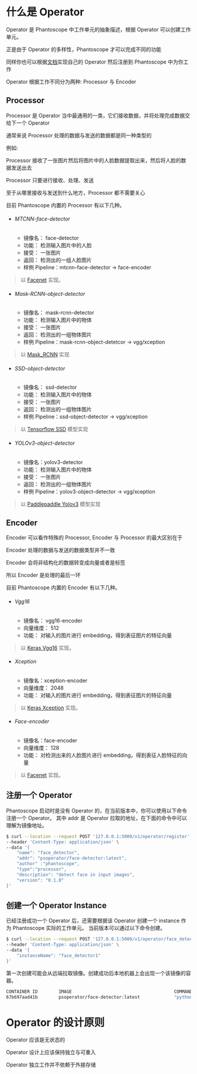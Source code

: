 # 什么是 Operator
Operator 是 Phantoscope 中工作单元的抽象描述，根据 Operator 可以创建工作单元。

正是由于 Operator 的多样性，Phantoscope 才可以完成不同的功能

同样你也可以根据[文档](../../../../operators/HowToAddAnOperator.md)实现自己的 Operator 然后注册到 Phantoscope 中为你工作

Operator 根据工作不同分为两种: Processor 与 Encoder

## Processor
Processor 是 Operator 当中最通用的一类，它们接收数据，并将处理完成数据交给下一个 Operator

通常来说 Processor 处理的数据与发送的数据都是同一种类型的

例如:

Processor 接收了一张图片然后将图片中的人脸数据提取出来，然后将人脸的数据发送出去

Processor 只要进行接收、处理、发送

至于从哪里接收与发送到什么地方，Processor 都不需要关心

目前 Phantoscope 内置的 Processor 有以下几种。

- ###### MTCNN-face-detector
    - 镜像名： face-detector
    - 功能： 检测输入图片中的人脸
    - 接受： 一张图片
    - 返回： 检测出的一组人脸图片
    - 样例 Pipeline：mtcnn-face-detector -> face-encoder

> 以 [Facenet](https://github.com/davidsandberg/facenet.git) 实现。 

- ###### Mask-RCNN-object-detector
    - 镜像名： mask-rcnn-detector
    - 功能： 检测输入图片中的物体
    - 接受： 一张图片
    - 返回： 检测出的一组物体图片
    - 样例 Pipeline：mask-rcnn-object-detetcor -> vgg/xception

> 以 [Mask_RCNN](https://github.com/matterport/Mask_RCNN) 实现

- ###### SSD-object-detector
    - 镜像名： ssd-detector
    - 功能： 检测输入图片中的物体
    - 接受： 一张图片
    - 返回： 检测出的一组物体图片
    - 样例 Pipeline：ssd-object-detector -> vgg/xception

> 以 [Tensorflow SSD](https://github.com/scanner-research/scannertools/blob/master/scannertools/scannertools/object_detection.py) 模型实现

- ###### YOLOv3-object-detector
    - 镜像名：yolov3-detector
    - 功能： 检测输入图片中的物体
    - 接受： 一张图片
    - 返回： 检测出的一组物体图片
    - 样例 Pipeline：yolov3-object-detector -> vgg/xception

> 以 [Paddlepaddle Yolov3](https://github.com/PaddlePaddle/PaddleDetection) 模型实现

## Encoder
Encoder 可以看作特殊的 Processor, Encoder 与 Processor 的最大区别在于

Encoder 处理的数据与发送的数据类型并不一致

Encoder 会将非结构化的数据转变成向量或者是标签

所以 Encoder 是处理的最后一环

目前 Phantoscope 内置的 Encoder 有以下几种。

- ###### Vgg16
    - 镜像名： vgg16-encoder
    - 向量维度： 512
    - 功能： 对输入的图片进行 embedding，得到表征图片的特征向量

> 以 [Keras Vgg16](https://keras.io/zh/applications/) 实现。

- ###### Xception
    - 镜像名：xception-encoder
    - 向量维度： 2048
    - 功能： 对输入的图片进行 embedding，得到表征图片的特征向量

> 以 [Keras Xception](https://keras.io/zh/applications/) 实现。

- ###### Face-encoder
    - 镜像名：face-encoder
    - 向量维度： 128
    - 功能： 对检测出来的人脸图片进行 embedding，得到表征人脸特征的向量

> 以 [Facenet](https://github.com/davidsandberg/facenet.git) 实现。

## 注册一个 Operator
Phantoscope 启动时是没有 Operator 的，在当前版本中，你可以使用以下命令注册一个 Operator。
其中 addr 是 Operator 拉取的地址，在下面的命令中可以理解为镜像地址。
```bash
$ curl --location --request POST '127.0.0.1:5000/v1/operator/register' \
--header 'Content-Type: application/json' \
--data '{
    "name": "face_detector",
    "addr": "psoperator/face-detector:latest",
    "author" :"phantoscope",
    "type":"processor",
    "description": "detect face in input images",
    "version": "0.1.0"
}'
```

## 创建一个 Operator Instance
已经注册成功一个 Operator 后，还需要根据该 Operator 创建一个 instance 作为 Phantoscope 实际的工作单元。
当前版本可以通过以下命令创建。

```bash
$ curl --location --request POST '127.0.0.1:5000/v1/operator/face_detector/instances' \
--header 'Content-Type: application/json' \
--data '{
    "instanceName": "face_detector1" 
}'
```

第一次创建可能会从远端拉取镜像。创建成功后本地机器上会出现一个该镜像的容器。
```bash
CONTAINER ID        IMAGE                                       COMMAND                  CREATED             STATUS              PORTS                                                NAMES
67b697aad41b        psoperator/face-detector:latest             "python3 server.py"      26 seconds ago      Up 25 seconds       51001/tcp, 0.0.0.0:32768->80/tcp                     phantoscope_face_detector_face_detector1
```

# Operator 的设计原则
Operator 应该是无状态的 

Operator 设计上应该保持独立与可重入

Operator 独立工作并不依赖于外接存储
